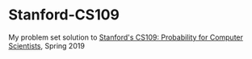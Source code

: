 # Stanford-CS109
My problem set solution to [Stanford's CS109: Probability for Computer Scientists](http://web.stanford.edu/class/cs109/), Spring 2019
